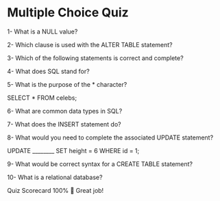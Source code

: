# Multiple Choice Quiz

1- What is a NULL value?

2- Which clause is used with the ALTER TABLE statement?

3- Which of the following statements is correct and complete?

4- What does SQL stand for?

5- What is the purpose of the * character?

SELECT * 
FROM celebs;

6- What are common data types in SQL?

7- What does the INSERT statement do?

8- What would you need to complete the associated UPDATE statement?

UPDATE ________
SET height = 6
WHERE id = 1;

9- What would be correct syntax for a CREATE TABLE statement?

10- What is a relational database?


Quiz Scorecard
100%
👏 Great job!